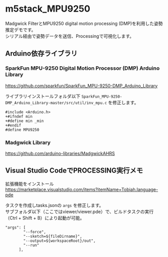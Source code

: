 # m5stack_MPU9250

Madgwick FilterとMPU9250 digital motion processing (DMP)を利用した姿勢推定デモです。  
シリアル経由で姿勢データを送信、Processingで可視化します。  

## Arduino依存ライブラリ

### SparkFun MPU-9250 Digital Motion Processor (DMP) Arduino Library
https://github.com/sparkfun/SparkFun_MPU-9250-DMP_Arduino_Library

ライブラリインストールフォルダ以下 `SparkFun_MPU-9250-DMP_Arduino_Library-master/src/util/inv_mpu.c` を修正します。

```
#include <Arduino.h>
+#ifndef min
+#define min _min
+#endif
#define MPU9250
```

### Madgwick Library
https://github.com/arduino-libraries/MadgwickAHRS

## Visual Studio CodeでPROCESSING実行メモ
拡張機能をインストール  
https://marketplace.visualstudio.com/items?itemName=Tobiah.language-pde

タスクを作成しtasks.jsonの `args` を修正します。  
サブフォルダ以下（ここではviewer/viewer.pde）で、ビルドタスクの実行（Ctrl + Shift + B）により起動が可能。  

```
"args": [
        "--force",
        "--sketch=${fileDirname}",
        "--output=${workspaceRoot}/out",
        "--run"
      ],
```
